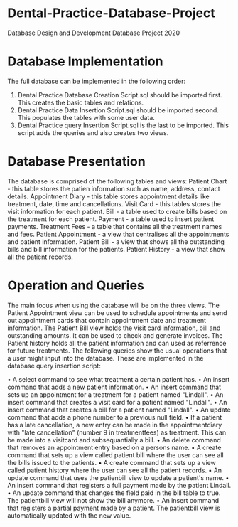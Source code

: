 # Dental-Practice-Database-Project
Database Design and Development Database Project 2020

# Database Implementation
The full database can be implemented in the following order:

1.  Dental Practice Database Creation Script.sql
    should be imported first. This creates the basic tables and relations.
2.  Dental Practice Data Insertion Script.sql
    should be imported second. This populates the tables
    with some user data.
3.  Dental Practice query Insertion Script.sql
    is the last to be imported. This script adds the queries and also creates
    two views.

# Database Presentation
The database is comprised of the following tables and views:
Patient Chart - this table stores the patien information such as name, address, contact details.
Appointment Diary - this table stores appointment details like treatment, date, time and cancellations.
Visit Card - this tables stores the visit information for each patient.
Bill - a table used to create bills based on the treatment for each patient.
Payment - a table used to insert patient payments.
Treatment Fees - a table that contains all the treatment names and fees.
Patient Appointment - a view that centralises all the appointments and patient information.
Patient Bill - a view that shows all the outstanding bills and bill information for the patients.
Patient History - a view that show all the patient records.

# Operation and Queries
The main focus when using the database will be on the three views. The Patient Appointment view can be used to schedule
appointments and send out appointment cards that contain appointment date and treatment information. The Patient Bill
view holds the visit card information, bill and outstanding amounts. It can be used to check and generate invoices. The
Patient history holds all the patient information and can used as referrence for future treatments.
The following queries show the usual operations that a user might input into the database. These are implemented in the
database query insertion script:

• A select command to see what treatment a certain patient has.
• An insert command that adds a new patient information.
• An insert command that sets up an appointment for a treatment for a patient named "Lindall".
• An insert command that creates a visit card for a patient named "Lindall".
• An insert command that creates a bill for a patient named "Lindall".
• An update command that adds a phone number to a previous null field.
• If a patient has a late cancellation, a new entry can be made in the appointmentdiary with "late cancellation" (number 9 in treatmentfees) as treatment. This can be made into a visitcard and subsequantially a bill.
• An delete command that removes an appointment entry based on a persons name.
• A create command that sets up a view called patient bill where the user can see all the bills issued to the patients.
• A create command that sets up a view called patient history where the user can see all the patient records.
• An update command that uses the patienbill view to update a patient's name.
• An insert command that registers a full payment made by the patient Lindall.
• An update command that changes the field paid in the bill table to true. The patientbill view will not show the bill anymore.
• An insert command that registers a partial payment made by a patient. The patientbill view is automatically updated with the new value.
